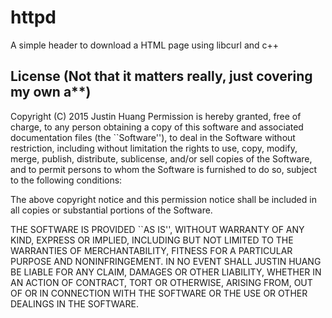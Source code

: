 # httpd
A simple header to download a HTML page using libcurl and c++


## License (Not that it matters really, just covering my own a**)

 Copyright (C) 2015 Justin Huang
 Permission is hereby granted, free of charge, to any person obtaining
 a copy of this software and associated documentation files (the
 ``Software''), to deal in the Software without restriction, including
 without limitation the rights to use, copy, modify, merge, publish,
 distribute, sublicense, and/or sell copies of the Software, and to
 permit persons to whom the Software is furnished to do so, subject to
 the following conditions:
         
 The above copyright notice and this permission notice shall be
 included in all copies or substantial portions of the Software.
           
 THE SOFTWARE IS PROVIDED ``AS IS'', WITHOUT WARRANTY OF ANY KIND, EXPRESS
 OR IMPLIED, INCLUDING BUT NOT LIMITED TO THE WARRANTIES OF
 MERCHANTABILITY, FITNESS FOR A PARTICULAR PURPOSE AND NONINFRINGEMENT.
 IN NO EVENT SHALL JUSTIN HUANG BE LIABLE FOR ANY CLAIM, DAMAGES OR
 OTHER LIABILITY, WHETHER IN AN ACTION OF CONTRACT, TORT OR OTHERWISE,
 ARISING FROM, OUT OF OR IN CONNECTION WITH THE SOFTWARE OR THE USE OR
 OTHER DEALINGS IN THE SOFTWARE.
